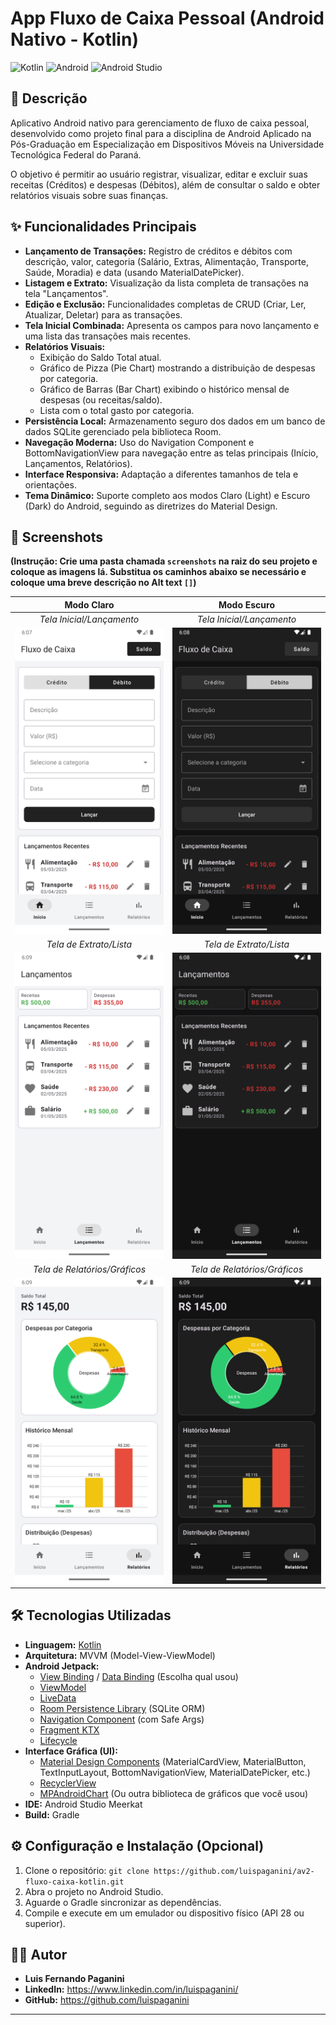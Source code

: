 # App Fluxo de Caixa Pessoal (Android Nativo - Kotlin)

![Kotlin](https://img.shields.io/badge/kotlin-%237F52FF.svg?style=for-the-badge&logo=kotlin&logoColor=white)
![Android](https://img.shields.io/badge/Android-3DDC84?style=for-the-badge&logo=android&logoColor=white)
![Android Studio](https://img.shields.io/badge/Android%20Studio-3DDC84.svg?style=for-the-badge&logo=android-studio&logoColor=white)

## 📝 Descrição

Aplicativo Android nativo para gerenciamento de fluxo de caixa pessoal, desenvolvido como projeto final para a disciplina de Android Aplicado na Pós-Graduação em Especialização em Dispositivos Móveis na Universidade Tecnológica Federal do Paraná.

O objetivo é permitir ao usuário registrar, visualizar, editar e excluir suas receitas (Créditos) e despesas (Débitos), além de consultar o saldo e obter relatórios visuais sobre suas finanças.

## ✨ Funcionalidades Principais

* **Lançamento de Transações:** Registro de créditos e débitos com descrição, valor, categoria (Salário, Extras, Alimentação, Transporte, Saúde, Moradia) e data (usando MaterialDatePicker).
* **Listagem e Extrato:** Visualização da lista completa de transações na tela "Lançamentos".
* **Edição e Exclusão:** Funcionalidades completas de CRUD (Criar, Ler, Atualizar, Deletar) para as transações.
* **Tela Inicial Combinada:** Apresenta os campos para novo lançamento e uma lista das transações mais recentes.
* **Relatórios Visuais:**
    * Exibição do Saldo Total atual.
    * Gráfico de Pizza (Pie Chart) mostrando a distribuição de despesas por categoria.
    * Gráfico de Barras (Bar Chart) exibindo o histórico mensal de despesas (ou receitas/saldo).
    * Lista com o total gasto por categoria.
* **Persistência Local:** Armazenamento seguro dos dados em um banco de dados SQLite gerenciado pela biblioteca Room.
* **Navegação Moderna:** Uso do Navigation Component e BottomNavigationView para navegação entre as telas principais (Início, Lançamentos, Relatórios).
* **Interface Responsiva:** Adaptação a diferentes tamanhos de tela e orientações.
* **Tema Dinâmico:** Suporte completo aos modos Claro (Light) e Escuro (Dark) do Android, seguindo as diretrizes do Material Design.

## 📸 Screenshots

**(Instrução: Crie uma pasta chamada `screenshots` na raiz do seu projeto e coloque as imagens lá. Substitua os caminhos abaixo se necessário e coloque uma breve descrição no Alt text `[]`)**

| Modo Claro                                        | Modo Escuro                                        |
| :------------------------------------------------: | :------------------------------------------------: |
| *Tela Inicial/Lançamento* | *Tela Inicial/Lançamento* |
| ![Tela Inicial (Modo Claro)](./screenshots/home_entry_light.png) | ![Tela Inicial (Modo Escuro)](./screenshots/home_entry_dark.png) |
| *Tela de Extrato/Lista* | *Tela de Extrato/Lista* |
| ![Tela Lançamentos (Modo Claro)](./screenshots/statement_light.png) | ![Tela Lançamentos (Modo Escuro)](./screenshots/statement_dark.png) |
| *Tela de Relatórios/Gráficos* | *Tela de Relatórios/Gráficos* |
| ![Tela Relatórios (Modo Claro)](./screenshots/report_light.png) | ![Tela Relatórios (Modo Escuro)](./screenshots/report_dark.png) |

## 🛠️ Tecnologias Utilizadas

* **Linguagem:** [Kotlin](https://kotlinlang.org/)
* **Arquitetura:** MVVM (Model-View-ViewModel)
* **Android Jetpack:**
    * [View Binding](https://developer.android.com/topic/libraries/view-binding) / [Data Binding](https://developer.android.com/topic/libraries/data-binding) (Escolha qual usou)
    * [ViewModel](https://developer.android.com/topic/libraries/architecture/viewmodel)
    * [LiveData](https://developer.android.com/topic/libraries/architecture/livedata)
    * [Room Persistence Library](https://developer.android.com/training/data-storage/room) (SQLite ORM)
    * [Navigation Component](https://developer.android.com/guide/navigation) (com Safe Args)
    * [Fragment KTX](https://developer.android.com/kotlin/ktx#fragment)
    * [Lifecycle](https://developer.android.com/topic/libraries/architecture/lifecycle)
* **Interface Gráfica (UI):**
    * [Material Design Components](https://material.io/develop/android/docs/getting-started) (MaterialCardView, MaterialButton, TextInputLayout, BottomNavigationView, MaterialDatePicker, etc.)
    * [RecyclerView](https://developer.android.com/guide/topics/ui/layout/recyclerview)
    * [MPAndroidChart](https://github.com/PhilJay/MPAndroidChart) (Ou outra biblioteca de gráficos que você usou)
* **IDE:** Android Studio Meerkat
* **Build:** Gradle

## ⚙️ Configuração e Instalação (Opcional)

1.  Clone o repositório: `git clone https://github.com/luispaganini/av2-fluxo-caixa-kotlin.git`
2.  Abra o projeto no Android Studio.
3.  Aguarde o Gradle sincronizar as dependências.
4.  Compile e execute em um emulador ou dispositivo físico (API 28 ou superior).

## 👨‍💻 Autor

* **Luis Fernando Paganini**
* **LinkedIn:** https://www.linkedin.com/in/luispaganini/
* **GitHub:** https://github.com/luispaganini

---